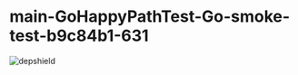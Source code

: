 # main-GoHappyPathTest-Go-smoke-test-b9c84b1-631

![depshield](https://depshield.sonatype.org/badges/depshield-prod/main-GoHappyPathTest-Go-smoke-test-b9c84b1-631/depshield.svg)